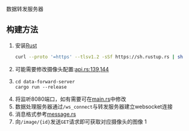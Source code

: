数据转发服务器

## 构建方法

1. 安装[Rust](https://www.rust-lang.org/learn/get-started)
   ```sh
   curl --proto '=https' --tlsv1.2 -sSf https://sh.rustup.rs | sh
   ```
2. 可能需要修改摄像头配置:[api.rs:139,144](data-forward-server/src/api.rs)
3.
   ```
   cd data-forward-server
   cargo run --release
   ```
4. 将监听8080端口，如有需要可在[main.rs](data-forward-server/src/main.rs)中修改
5. 数据处理服务器通过`/ws_connect`与转发服务器建立websocket连接
6. 消息格式参考[message.rs](data-forward-server/src/message.rs)
7. 向`/image/{id}`发送`GET`请求即可获取对应摄像头的图像
1
